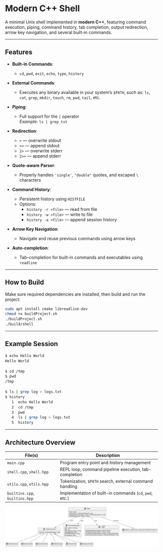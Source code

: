 # Modern C++ Shell

A minimal Unix shell implemented in **modern C++**, featuring command execution, piping, command history, tab completion, output redirection, arrow key navigation, and several built-in commands.

---

## Features

- **Built-in Commands**:
  - `cd`, `pwd`, `exit`, `echo`, `type`, `history`

- **External Commands**:
  - Executes any binary available in your system’s `$PATH`, such as:
    `ls`, `cat`, `grep`, `mkdir`, `touch`, `rm`, `pwd`, `tail`, etc.

- **Piping**:
  - Full support for the `|` operator  
    _Example_: `ls | grep txt`

- **Redirection**:
  - `>` — overwrite stdout  
  - `>>` — append stdout  
  - `2>` — overwrite stderr  
  - `2>>` — append stderr

- **Quote-aware Parser**:
  - Properly handles `'single'`, `"double"` quotes, and escaped `\` characters

- **Command History**:
  - Persistent history using `HISTFILE`
  - Options:
    - `history -r <file>` — read from file
    - `history -w <file>` — write to file
    - `history -a <file>` — append session history

- **Arrow Key Navigation**:
  - Navigate and reuse previous commands using arrow keys

- **Auto-completion**:
  - Tab-completion for built-in commands and executables using `readline`

---

## How to Build

Make sure required dependencies are installed, then build and run the project:

```sh
sudo apt install cmake libreadline-dev
chmod +x buildProject.sh
./buildProject.sh
./build/shell
```

---

## Example Session

```sh
$ echo Hello World
Hello World

$ cd /tmp
$ pwd
/tmp

$ ls | grep log > logs.txt
$ history
   1  echo Hello World
   2  cd /tmp
   3  pwd
   4  ls | grep log > logs.txt
   5  history
```

---

## Architecture Overview

| File(s)                        | Description                                              |
|-------------------------------|----------------------------------------------------------|
| `main.cpp`                    | Program entry point and history management               |
| `shell.cpp`, `shell.hpp`     | REPL loop, command pipeline execution, tab-completion    |
| `utils.cpp`, `utils.hpp`     | Tokenization, `$PATH` search, external command handling  |
| `builtins.cpp`, `builtins.hpp` | Implementation of built-in commands (`cd`, `pwd`, etc.) |

![Shell Class Diagram](diagrams/shell_diagram.png)

